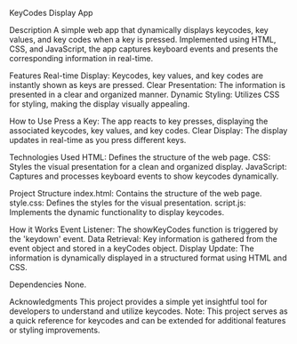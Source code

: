 KeyCodes Display App

Description
A simple web app that dynamically displays keycodes, key values, and key codes when a key is pressed. Implemented using HTML, CSS, and JavaScript, the app captures keyboard events and presents the corresponding information in real-time.

Features
Real-time Display: Keycodes, key values, and key codes are instantly shown as keys are pressed.
Clear Presentation: The information is presented in a clear and organized manner.
Dynamic Styling: Utilizes CSS for styling, making the display visually appealing.

How to Use
Press a Key: The app reacts to key presses, displaying the associated keycodes, key values, and key codes.
Clear Display: The display updates in real-time as you press different keys.

Technologies Used
HTML: Defines the structure of the web page.
CSS: Styles the visual presentation for a clean and organized display.
JavaScript: Captures and processes keyboard events to show keycodes dynamically.

Project Structure
index.html: Contains the structure of the web page.
style.css: Defines the styles for the visual presentation.
script.js: Implements the dynamic functionality to display keycodes.

How it Works
Event Listener: The showKeyCodes function is triggered by the 'keydown' event.
Data Retrieval: Key information is gathered from the event object and stored in a keyCodes object.
Display Update: The information is dynamically displayed in a structured format using HTML and CSS.

Dependencies
None.

Acknowledgments
This project provides a simple yet insightful tool for developers to understand and utilize keycodes.
Note: This project serves as a quick reference for keycodes and can be extended for additional features or styling improvements.


